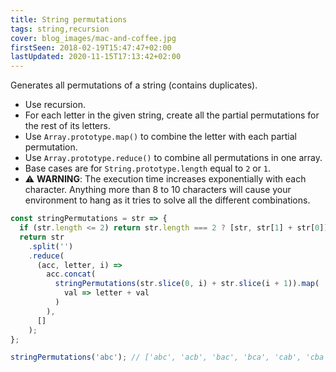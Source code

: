 ```yaml
---
title: String permutations
tags: string,recursion
cover: blog_images/mac-and-coffee.jpg
firstSeen: 2018-02-19T15:47:47+02:00
lastUpdated: 2020-11-15T17:13:42+02:00
---
```


Generates all permutations of a string (contains duplicates).

- Use recursion.
- For each letter in the given string, create all the partial permutations for the rest of its letters.
- Use `Array.prototype.map()` to combine the letter with each partial permutation.
- Use `Array.prototype.reduce()` to combine all permutations in one array.
- Base cases are for `String.prototype.length` equal to `2` or `1`.
- ⚠️ **WARNING**: The execution time increases exponentially with each character. Anything more than 8 to 10 characters will cause your environment to hang as it tries to solve all the different combinations.

```js
const stringPermutations = str => {
  if (str.length <= 2) return str.length === 2 ? [str, str[1] + str[0]] : [str];
  return str
    .split('')
    .reduce(
      (acc, letter, i) =>
        acc.concat(
          stringPermutations(str.slice(0, i) + str.slice(i + 1)).map(
            val => letter + val
          )
        ),
      []
    );
};
```

```js
stringPermutations('abc'); // ['abc', 'acb', 'bac', 'bca', 'cab', 'cba']
```
